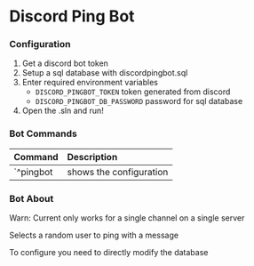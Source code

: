 # Discord Ping Bot

### Configuration
1. Get a discord bot token
2. Setup a sql database with discordpingbot.sql
3. Enter required environment variables
	- `DISCORD_PINGBOT_TOKEN` token generated from discord
	- `DISCORD_PINGBOT_DB_PASSWORD` password for sql database
4. Open the .sln and run!

### Bot Commands

| Command  |  Description |
| :------------ | :------------ |
| `^pingbot | shows the configuration |

### Bot About

Warn: Current only works for a single channel on a single server 

Selects a random user to ping with a message

To configure you need to directly modify the database